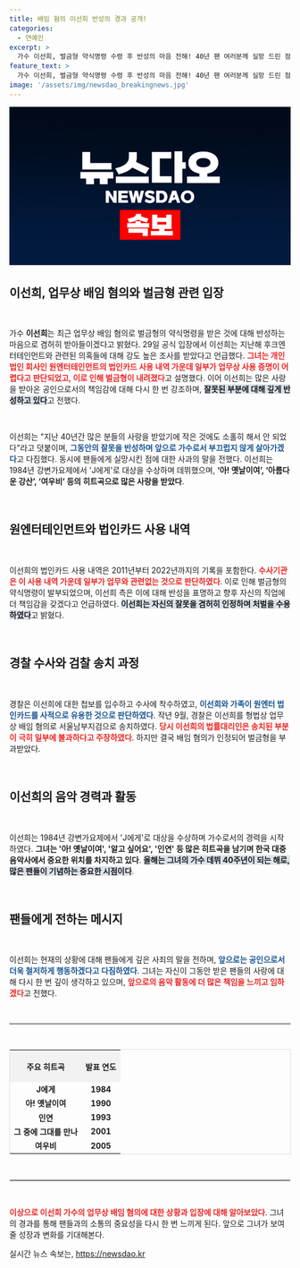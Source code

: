 ```yaml
---
title: 배임 혐의 이선희 반성의 경과 공개!
categories:
  - 연예인
excerpt: >
  가수 이선희, 벌금형 약식명령 수령 후 반성의 마음 전해! 40년 팬 여러분께 실망 드린 점 죄송합니다. 과거의 잘못, 겸허히 받아들이고 새로운 출발 다짐. 클릭해 그녀의 진솔한 이야기와 향후 계획을 만나보세요!
feature_text: >
  가수 이선희, 벌금형 약식명령 수령 후 반성의 마음 전해! 40년 팬 여러분께 실망 드린 점 죄송합니다. 과거의 잘못, 겸허히 받아들이고 새로운 출발 다짐. 클릭해 그녀의 진솔한 이야기와 향후 계획을 만나보세요!
image: '/assets/img/newsdao_breakingnews.jpg'
---
```


<p><img src="/assets/img/newsdao_breakingnews.jpg" alt="ranknews 속보" /></p>

<h2 data-ke-size="size26">이선희, 업무상 배임 혐의와 벌금형 관련 입장</h2>

<p data-ke-size="size16">&nbsp;</p>

<p>가수 <b>이선희</b>는 최근 업무상 배임 혐의로 벌금형의 약식명령을 받은 것에 대해 반성하는 마음으로 겸허히 받아들이겠다고 밝혔다. 29일 공식 입장에서 이선희는 지난해 후크엔터테인먼트와 관련된 의혹들에 대해 강도 높은 조사를 받았다고 언급했다. <b><span style="color: #ee2323;">그녀는 개인 법인 회사인 원엔터테인먼트의 법인카드 사용 내역 가운데 일부가 업무상 사용 증명이 어렵다고 판단되었고, 이로 인해 벌금형이 내려졌다</span></b>고 설명했다. 이어 이선희는 많은 사랑을 받아온 공인으로서의 책임감에 대해 다시 한 번 강조하며, <b><span style="background-color: #21538527;">잘못된 부분에 대해 깊게 반성하고 있다</span></b>고 전했다.</p>

<p data-ke-size="size16">&nbsp;</p>

<p>이선희는 "지난 40년간 많은 분들의 사랑을 받았기에 작은 것에도 소홀히 해서 안 되었다"라고 덧붙이며, <b><span style="color: #1a5490;">그동안의 잘못을 반성하며 앞으로 가수로서 부끄럽지 않게 살아가겠다</span></b>고 다짐했다. 동시에 팬들에게 실망시킨 점에 대한 사과의 말을 전했다. 이선희는 1984년 강변가요제에서 'J에게'로 대상을 수상하며 데뷔했으며, <b>‘아! 옛날이여’, ‘아름다운 강산’, ‘여우비’ 등의 히트곡으로 많은 사랑을 받았다</b>. </p>

<p data-ke-size="size16">&nbsp;</p>

<h2 data-ke-size="size26">원엔터테인먼트와 법인카드 사용 내역</h2>

<p data-ke-size="size16">&nbsp;</p>

<p>이선희의 법인카드 사용 내역은 2011년부터 2022년까지의 기록을 포함한다. <b><span style="color: #ee2323;">수사기관은 이 사용 내역 가운데 일부가 업무와 관련없는 것으로 판단하였다</span></b>. 이로 인해 벌금형의 약식명령이 발부되었으며, 이선희 측은 이에 대해 반성을 표명하고 향후 자신의 직업에 더 책임감을 갖겠다고 언급하였다. <b><span style="background-color: #21538527;">이선희는 자신의 잘못을 겸허히 인정하며 처벌을 수용하였다</span></b>고 밝혔다.</p>

<p data-ke-size="size16">&nbsp;</p>

<h2 data-ke-size="size26">경찰 수사와 검찰 송치 과정</h2>

<p data-ke-size="size16">&nbsp;</p>

<p>경찰은 이선희에 대한 첩보를 입수하고 수사에 착수하였고, <b><span style="color: #1a5490;">이선희와 가족이 원엔터 법인카드를 사적으로 유용한 것으로 판단하였다</span></b>. 작년 9월, 경찰은 이선희를 형법상 업무상 배임 혐의로 서울남부지검으로 송치하였다. <b><span style="color: #ee2323;">당시 이선희의 법률대리인은 송치된 부분이 극히 일부에 불과하다고 주장하였다</span></b>. 하지만 결국 배임 혐의가 인정되어 벌금형을 부과받았다.</p>

<p data-ke-size="size16">&nbsp;</p>

<h2 data-ke-size="size26">이선희의 음악 경력과 활동</h2>

<p data-ke-size="size16">&nbsp;</p>

<p>이선희는 1984년 강변가요제에서 'J에게'로 대상을 수상하며 가수로서의 경력을 시작하였다. <b>그녀는 '아! 옛날이여', '알고 싶어요', '인연' 등 많은 히트곡을 남기며 한국 대중음악사에서 중요한 위치를 차지하고 있다</b>. <b><span style="background-color: #21538527;">올해는 그녀의 가수 데뷔 40주년이 되는 해로, 많은 팬들이 기념하는 중요한 시점이다</span></b>.</p>

<p data-ke-size="size16">&nbsp;</p>

<h2 data-ke-size="size26">팬들에게 전하는 메시지</h2>

<p data-ke-size="size16">&nbsp;</p>

<p>이선희는 현재의 상황에 대해 팬들에게 깊은 사죄의 말을 전하며, <b><span style="color: #1a5490;">앞으로는 공인으로서 더욱 철저하게 행동하겠다고 다짐하였다</span></b>. 그녀는 자신이 그동안 받은 팬들의 사랑에 대해 다시 한 번 깊이 생각하고 있으며, <b><span style="color: #ee2323;">앞으로의 음악 활동에 더 많은 책임을 느끼고 임하겠다</span></b>고 전했다.</p>

<p data-ke-size="size16">&nbsp;</p>

<hr />

<p data-ke-size="size16">&nbsp;</p>

<table style="width: 100%; border-collapse: collapse; border: 1px solid #ddd;">
  <tr>
    <th style="text-align: center; height: 50px; background-color: #f2f2f2;">주요 히트곡</th>
    <th style="text-align: center; height: 50px; background-color: #f2f2f2;">발표 연도</th>
  </tr>
  <tr>
    <td style="text-align: center; height: 17px;"><b>J에게</b></td>
    <td style="text-align: center; height: 17px;"><b>1984</b></td>
  </tr>
  <tr>
    <td style="text-align: center; height: 17px;"><b>아! 옛날이여</b></td>
    <td style="text-align: center; height: 17px;"><b>1990</b></td>
  </tr>
  <tr>
    <td style="text-align: center; height: 17px;"><b>인연</b></td>
    <td style="text-align: center; height: 17px;"><b>1993</b></td>
  </tr>
  <tr>
    <td style="text-align: center; height: 17px;"><b>그 중에 그대를 만나</b></td>
    <td style="text-align: center; height: 17px;"><b>2001</b></td>
  </tr>
  <tr>
    <td style="text-align: center; height: 17px;"><b>여우비</b></td>
    <td style="text-align: center; height: 17px;"><b>2005</b></td>
  </tr>
</table>

<p data-ke-size="size16">&nbsp;</p>

<hr style="border: 1px solid #ddd;">

<p data-ke-size="size16">&nbsp;</p>

<p><b><span style="color: #ee2323;">이상으로 이선희 가수의 업무상 배임 혐의에 대한 상황과 입장에 대해 알아보았다</span></b>. 그녀의 경과를 통해 팬들과의 소통의 중요성을 다시 한 번 느끼게 된다. 앞으로 그녀가 보여줄 성장과 변화를 기대해본다.</p>
실시간 뉴스 속보는, <a href="https://newsdao.kr" rel="dofollow">https://newsdao.kr</a>


